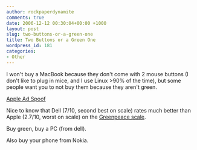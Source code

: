 ```yaml
---
author: rockpaperdynamite
comments: true
date: 2006-12-12 00:30:04+00:00 +1000
layout: post
slug: two-buttons-or-a-green-one
title: Two Buttons or a Green One
wordpress_id: 181
categories:
- Other
---
```


I won't buy a MacBook because they don't come with 2 mouse buttons (I don't like to plug in mice, and I use Linux >90% of the time), but some people want you to not buy them because they aren't green.

[Apple Ad Spoof](http://www.greenpeace.org/apple/ads)

Nice to know that Dell (7/10, second best on scale) rates much better than Apple (2.7/10, worst on scale) on the [Greenpeace scale](http://www.greenpeace.org/international/campaigns/toxics/electronics/copy-of-how-the-companies-line).

Buy green, buy a PC (from dell).

Also buy your phone from Nokia.
